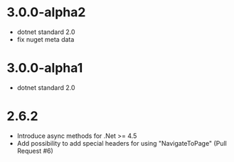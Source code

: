 # 3.0.0-alpha2

- dotnet standard 2.0
- fix nuget meta data

# 3.0.0-alpha1

- dotnet standard 2.0

# 2.6.2

- Introduce async methods for .Net >= 4.5
- Add possibility to add special headers for using "NavigateToPage" (Pull Request #6)
